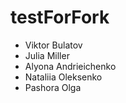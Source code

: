 # testForFork
- Viktor Bulatov
- Julia Miller
- Alyona Andrieichenko
- Nataliia Oleksenko
- Pashora Olga
